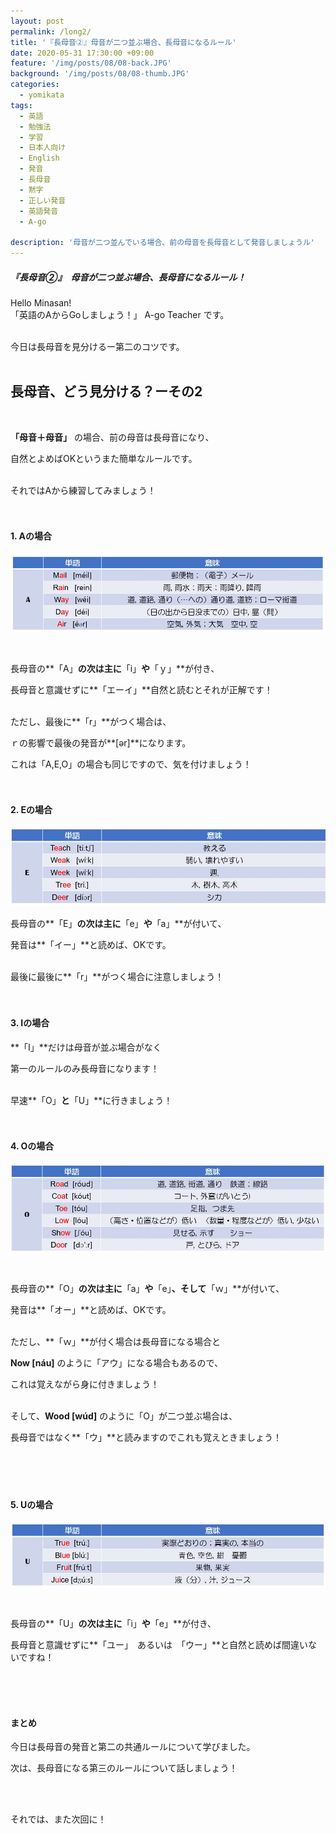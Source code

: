 ```yaml
---
layout: post
permalink: /long2/
title: '『長母音②』母音が二つ並ぶ場合、長母音になるルール'
date: 2020-05-31 17:30:00 +09:00
feature: '/img/posts/08/08-back.JPG'
background: '/img/posts/08/08-thumb.JPG'
categories:
  - yomikata
tags:
  - 英語
  - 勉強法
  - 学習
  - 日本人向け
  - English
  - 発音
  - 長母音
  - 黙字
  - 正しい発音
  - 英語発音
  - A-go

description: '母音が二つ並んでいる場合、前の母音を長母音として発音しましょうル'
---
```


##### 『長母音②』　母音が二つ並ぶ場合、長母音になるルール！
Hello Minasan!  <br>
「英語のAからGoしましょう！」 A-go Teacher です。<br><br>



今日は長母音を見分けるー第二のコツです。<br><br>



## 長母音、どう見分ける？ーその2

<br>

**「母音＋母音」** の場合、前の母音は長母音になり、

自然とよめばOKというまた簡単なルールです。<br><br>



それではAから練習してみましょう！<br><br><br>

 

#### 1.  Aの場合

![a2](/img/posts/08/long2-a.JPG)

<br>

長母音の**「A」**の次は主に**「i」**や**「ｙ」**が付き、

長母音と意識せずに**「エーイ」**自然と読むとそれが正解です！<br><br>



ただし、最後に**「r」**がつく場合は、

ｒの影響で最後の発音が**[ər]**になります。

これは「A,E,O」の場合も同じですので、気を付けましょう！<br><br><br>



#### 2. Eの場合

![e2](/img/posts/08/long2-e.JPG)<br>



長母音の**「E」**の次は主に**「e」**や**「a」**が付いて、

発音は**「イー」**と読めば、OKです。<br><br>



最後に最後に**「r」**がつく場合に注意しましょう！<br><br><br>



#### 3. Iの場合

**「I」**だけは母音が並ぶ場合がなく

第一のルールのみ長母音になります！<br><br>



早速**「O」**と**「U」**に行きましょう！<br><br><br>



#### 4. Oの場合

 ![o2](/img/posts/08/long2-o.JPG)

<br>

長母音の**「O」**の次は主に**「a」**や**「e」**、そして**「ｗ」**が付いて、

発音は**「オー」**と読めば、OKです。<br><br>

ただし、**「ｗ」**が付く場合は長母音になる場合と

**Now  [náu]** のように「アウ」になる場合もあるので、

これは覚えながら身に付きましょう！<br><br>

そして、**Wood [wúd]** のように「O」が二つ並ぶ場合は、

長母音ではなく**「ウ」**と読みますのでこれも覚えときましょう！<br><br><br>





　

#### 5. Uの場合

  ![u2](/img/posts/08/long2-u.JPG)

<br>

長母音の**「U」**の次は主に**「i」**や**「e」**が付き、

長母音と意識せずに**「ユー」　あるいは　「ウー」**と自然と読めば間違いないですね！

<br><br><br>

#### まとめ

今日は長母音の発音と第二の共通ルールについて学びました。

次は、長母音になる第三のルールについて話しましょう！

<br><br>

それでは、また次回に！

